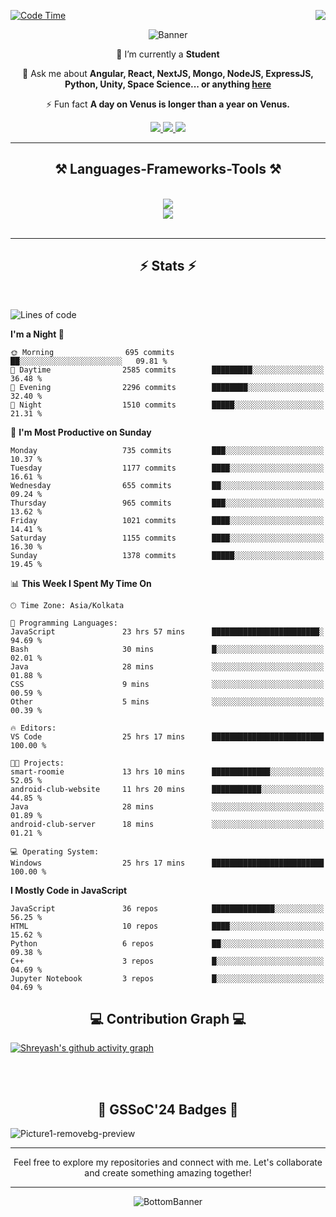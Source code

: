 <div>
 
<img align="right" src="https://visitor-badge.laobi.icu/badge?page_id=shreyash3087.shreyash3087" />

 [![Code Time](https://wakatime.com/badge/user/cd5f70df-e644-46f4-a03b-e1ce78615131.svg)](https://wakatime.com/@cd5f70df-e644-46f4-a03b-e1ce78615131)
 
</div>


<div align="center">
 
![Banner](https://github.com/user-attachments/assets/fe33d289-b057-4d85-ad76-3103802aa9e1)

</div>


<div align="center">
 
 🔭 I’m currently a **Student** 

💬 Ask me about **Angular, React, NextJS, Mongo, NodeJS, ExpressJS, Python, Unity, Space Science... or anything [here](https://github.com/shreyash3087/shreyash3087/issues)**

⚡ Fun fact **A day on Venus is longer than a year on Venus.**

</div>
 
<div align="center"> 
  <a href="mailto:shreyash3087@gmail.com">
    <img src="https://img.shields.io/badge/Gmail-333333?style=for-the-badge&logo=gmail&logoColor=red" />
  </a>
  <a href="https://www.linkedin.com/in/shreyash-srivastava-1a1161280" target="_blank">
    <img src="https://img.shields.io/badge/LinkedIn-0077B5?style=for-the-badge&logo=linkedin&logoColor=white" target="_blank" />
  </a>
  <a href="https://github.com/shreyash3087" target="_blank">
     <img src="https://img.shields.io/badge/Github-FF5722?style=for-the-badge&logo=github&logoColor=white" target="_blank" />
  </a>
</div>
<hr/>
 
<h2 align="center">⚒️ Languages-Frameworks-Tools ⚒️</h2>
<br/>
<div align="center">
    <img src="https://skillicons.dev/icons?i=react,bootstrap,html,css,vscode,github,figma,cpp,vercel,netlify" /><br>
    <img src="https://skillicons.dev/icons?i=tailwind,git,nodejs,python,javascript,typescript,express,firebase,mongodb,nextjs,unity,azure,blender" /><br>
</div>

<br/>
<hr/>

<h2 align="center">⚡ Stats ⚡</h2>

<br>
<div>
 
 
<!--START_SECTION:waka-->
![Lines of code](https://img.shields.io/badge/From%20Hello%20World%20I%27ve%20Written-5.2%20million%20lines%20of%20code-blue)

**I'm a Night 🦉** 

```text
🌞 Morning                695 commits         ██░░░░░░░░░░░░░░░░░░░░░░░   09.81 % 
🌆 Daytime                2585 commits        █████████░░░░░░░░░░░░░░░░   36.48 % 
🌃 Evening                2296 commits        ████████░░░░░░░░░░░░░░░░░   32.40 % 
🌙 Night                  1510 commits        █████░░░░░░░░░░░░░░░░░░░░   21.31 % 
```
📅 **I'm Most Productive on Sunday** 

```text
Monday                   735 commits         ███░░░░░░░░░░░░░░░░░░░░░░   10.37 % 
Tuesday                  1177 commits        ████░░░░░░░░░░░░░░░░░░░░░   16.61 % 
Wednesday                655 commits         ██░░░░░░░░░░░░░░░░░░░░░░░   09.24 % 
Thursday                 965 commits         ███░░░░░░░░░░░░░░░░░░░░░░   13.62 % 
Friday                   1021 commits        ████░░░░░░░░░░░░░░░░░░░░░   14.41 % 
Saturday                 1155 commits        ████░░░░░░░░░░░░░░░░░░░░░   16.30 % 
Sunday                   1378 commits        █████░░░░░░░░░░░░░░░░░░░░   19.45 % 
```


📊 **This Week I Spent My Time On** 

```text
🕑︎ Time Zone: Asia/Kolkata

💬 Programming Languages: 
JavaScript               23 hrs 57 mins      ████████████████████████░   94.69 % 
Bash                     30 mins             █░░░░░░░░░░░░░░░░░░░░░░░░   02.01 % 
Java                     28 mins             ░░░░░░░░░░░░░░░░░░░░░░░░░   01.88 % 
CSS                      9 mins              ░░░░░░░░░░░░░░░░░░░░░░░░░   00.59 % 
Other                    5 mins              ░░░░░░░░░░░░░░░░░░░░░░░░░   00.39 % 

🔥 Editors: 
VS Code                  25 hrs 17 mins      █████████████████████████   100.00 % 

🐱‍💻 Projects: 
smart-roomie             13 hrs 10 mins      █████████████░░░░░░░░░░░░   52.05 % 
android-club-website     11 hrs 20 mins      ███████████░░░░░░░░░░░░░░   44.85 % 
Java                     28 mins             ░░░░░░░░░░░░░░░░░░░░░░░░░   01.89 % 
android-club-server      18 mins             ░░░░░░░░░░░░░░░░░░░░░░░░░   01.21 % 

💻 Operating System: 
Windows                  25 hrs 17 mins      █████████████████████████   100.00 % 
```

**I Mostly Code in JavaScript** 

```text
JavaScript               36 repos            ██████████████░░░░░░░░░░░   56.25 % 
HTML                     10 repos            ████░░░░░░░░░░░░░░░░░░░░░   15.62 % 
Python                   6 repos             ██░░░░░░░░░░░░░░░░░░░░░░░   09.38 % 
C++                      3 repos             █░░░░░░░░░░░░░░░░░░░░░░░░   04.69 % 
Jupyter Notebook         3 repos             █░░░░░░░░░░░░░░░░░░░░░░░░   04.69 % 
```




<!--END_SECTION:waka-->

</div>

<div>
  <div align="center" ><h2 align="center">💻 Contribution Graph 💻</h2></div>
 
  [![Shreyash's github activity graph](https://github-readme-activity-graph.vercel.app/graph?username=shreyash3087&hide_border=true&theme=github)](https://github.com/ashutosh00710/github-readme-activity-graph)
 
</div>

<br/><br/>

<h2 align="center">🔰 GSSoC'24 Badges 🔰</h2>

![Picture1-removebg-preview](https://github.com/user-attachments/assets/4ece96a5-043a-44df-b51b-40738d3603ff)

<div align="center"> 
  <hr/>
  Feel free to explore my repositories and connect with me. Let's collaborate and create something amazing together!
  <hr/>
</div>

<div align="center">
 
![BottomBanner](https://github.com/user-attachments/assets/7afe064f-9b9f-401d-bec1-35c8625bb3dc)

</div>

